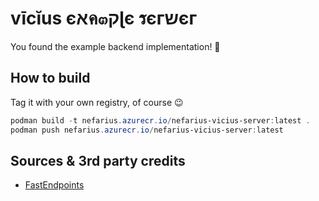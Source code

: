 ﻿# vīcĭus єאค๓קɭє รєгשєг

You found the example backend implementation! 🎉

## How to build

Tag it with your own registry, of course 😉 

```PowerShell
podman build -t nefarius.azurecr.io/nefarius-vicius-server:latest .
podman push nefarius.azurecr.io/nefarius-vicius-server:latest
```

## Sources & 3rd party credits

- [FastEndpoints](https://fast-endpoints.com/)
